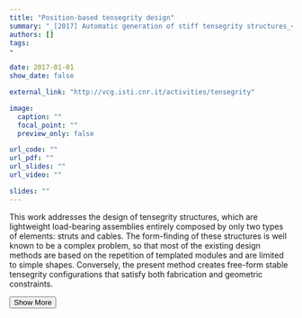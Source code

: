 ```yaml
---
title: "Position-based tensegrity design"
summary: "_[2017] Automatic generation of stiff tensegrity structures_<p class=\"summary\">This work addresses the design of tensegrity structures, which are lightweight load-bearing assemblies entirely composed by only two types of elements: struts and cables. The form-finding of these structures is well known to be a complex problem, so that most of the existing design methods are based on the repetition of templated modules and are limited to simple shapes. Conversely, the present method creates free-form stable tensegrity configurations that satisfy both fabrication and geometric constraints.</p>"
authors: []
tags: 
- 

date: 2017-01-01
show_date: false

external_link: "http://vcg.isti.cnr.it/activities/tensegrity"

image:
  caption: ""
  focal_point: ""
  preview_only: false

url_code: ""
url_pdf: ""
url_slides: ""
url_video: ""

slides: ""
---
```

<p>This work addresses the design of tensegrity structures, which are lightweight load-bearing assemblies entirely composed by only two types of elements: struts and cables. The form-finding of these structures is well known to be a complex problem, so that most of the existing design methods are based on the repetition of templated modules and are limited to simple shapes. Conversely, the present method creates free-form stable tensegrity configurations that satisfy both fabrication and geometric constraints.</p>
<button onclick="console.log('a')">Show More</button>

